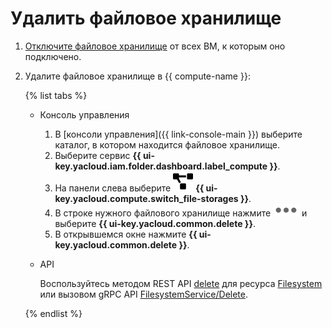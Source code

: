 # Удалить файловое хранилище

1. [Отключите файловое хранилище](detach-from-vm.md) от всех ВМ, к которым оно подключено.
1. Удалите файловое хранилище в {{ compute-name }}:

   {% list tabs %}

   - Консоль управления

     1. В [консоли управления]({{ link-console-main }}) выберите каталог, в котором находится файловое хранилище.
     1. Выберите сервис **{{ ui-key.yacloud.iam.folder.dashboard.label_compute }}**.
     1. На панели слева выберите ![image](../../../_assets/compute/storage.svg) **{{ ui-key.yacloud.compute.switch_file-storages }}**.
     1. В строке нужного файлового хранилище нажмите ![image](../../../_assets/options-grey.svg) и выберите **{{ ui-key.yacloud.common.delete }}**.
     1. В открывшемся окне нажмите **{{ ui-key.yacloud.common.delete }}**.

   - API

     Воспользуйтесь методом REST API [delete](../../api-ref/Filesystem/delete.md) для ресурса [Filesystem](../../api-ref/Filesystem/index.md) или вызовом gRPC API [FilesystemService/Delete](../../api-ref/grpc/filesystem_service.md#Delete).

   {% endlist %}